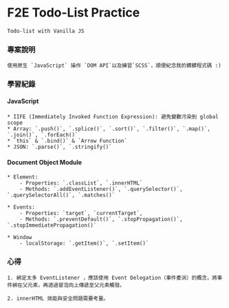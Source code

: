 # F2E Todo-List Practice

    Todo-list with Vanilla JS

### 專案說明

    使用原生 `JavaScript` 操作 `DOM API`以及練習`SCSS`，順便紀念我的髒髒程式碼 :)


### 學習紀錄

#### JavaScript
    * IIFE (Immediately Invoked Function Expression): 避免變數污染到 global scope
    * Array: `.push()`, `.splice()`, `.sort()`, `.filter()`, `.map()`, `.join()`, `.forEach()`
    * `this` & `.bind()` & `Arrow Function`
    * JSON: `.parse()`, `.stringify()`

#### Document Object Module

    * Element:
        - Properties: `.classList`, `.innerHTML`
        - Methods: `.addEventListener()`, `.querySelector()`, `.querySelectorAll()`, `.matches()`

    * Events:
        - Properties: `target`, `currentTarget`,
        - Methods: `.preventDefault()`, `.stopPropagation()`, `.stopImmediatePropagation()`

    * Window
        - localStorage: `.getItem()`, `.setItem()`

### 心得
    1. 綁定太多 EventListener ，應該使用 Event Delegation（事件委派）的概念，將事件綁在父元素，再透過冒泡向上傳遞至父元素觸發。

    2. innerHTML 效能與安全問題需要考量。

